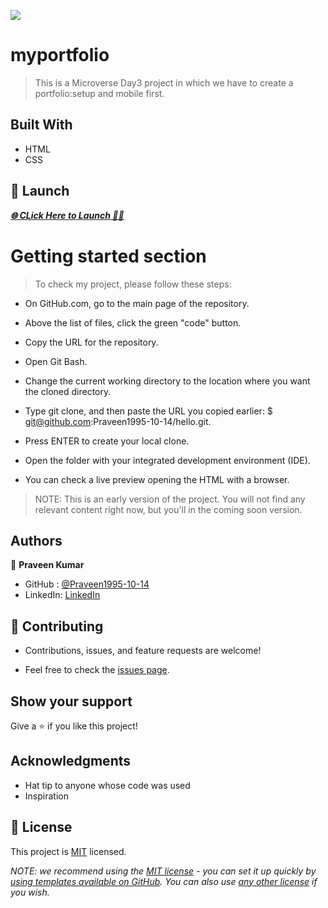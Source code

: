 ![](https://img.shields.io/badge/Microverse-blueviolet)
# myportfolio

> This is a Microverse Day3 project in which we have to create a portfolio:setup and mobile first.



## Built With

- HTML
- CSS
 
 ## 🛫 Launch
 ***[🌐 CLick Here to Launch 🧑‍✈️](https://praveen1995-10-14.github.io/)***
 
# Getting started section

> To check my project, please follow these steps:

  - On GitHub.com, go to the main page of the repository.

  - Above the list of files, click the green "code" button.

  - Copy the URL for the repository.

  - Open Git Bash.

  - Change the current working directory to the location     where you want the cloned directory.

  - Type git clone, and then paste the URL you copied earlier: $ git@github.com:Praveen1995-10-14/hello.git.

  - Press ENTER to create your local clone.

  - Open the folder with your integrated development environment (IDE).

  - You can check a live preview opening the HTML with a browser.

 > NOTE:
   This is an early version of the project. You will not find any relevant content right now, but you'll in the coming soon version.


## Authors

👤 **Praveen Kumar**

- GitHub  :  [@Praveen1995-10-14](https://github.com/Praveen1995-10-14)
- LinkedIn:  [LinkedIn](https://www.linkedin.com/in/praveen-kumar-85791a101/)



## 🤝 Contributing

- Contributions, issues, and feature requests are welcome!

- Feel free to check the [issues page](../../issues/).


## Show your support

Give a ⭐️ if you like this project!


## Acknowledgments

- Hat tip to anyone whose code was used
- Inspiration



## 📝 License

This project is [MIT](./LICENSE) licensed.

_NOTE: we recommend using the [MIT license](https://choosealicense.com/licenses/mit/) - you can set it up quickly by [using templates available on GitHub](https://docs.github.com/en/communities/setting-up-your-project-for-healthy-contributions/adding-a-license-to-a-repository). You can also use [any other license](https://choosealicense.com/licenses/) if you wish._

